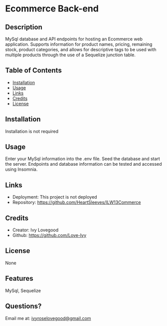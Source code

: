 # Ecommerce Back-end
## Description
MySql database and API endpoints for hosting an Ecommerce web application. Supports information for product names, pricing, remaining stock, product categories, and allows for descriptive tags to be used with multiple products through the use of a Sequelize junction table.

    

## Table of Contents
- [Installation](#installation)
- [Usage](#usage)
- [Links](#links)
- [Credits](#credits)
- [License](#license)

## Installation
Installation is not required

## Usage
Enter your MySql information into the .env file. Seed the database and start the server. Endpoints and database information can be tested and accessed using Insomnia.

## Links
- Deployment: This project is not deployed 
- Repository: https://github.com/HeartSleeves/ILW13Commerce

## Credits
- Creator: Ivy Lovegood 
- Github: https://github.com/Love-Ivy

## License
None
## Features 
MySql, Sequelize



## Questions?
Email me at: ivyroselovegood@gmail.com

